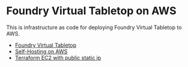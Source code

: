 # Foundry Virtual Tabletop on AWS

This is infrastructure as code for deploying Foundry Virtual Tabletop to AWS.

* [Foundry Virtual Tabletop](https://foundryvtt.com/)
* [Self-Hosting on AWS](https://foundry-vtt-community.github.io/wiki/Self-Hosting-on-AWS/)
* [Terraform EC2 with public static ip](https://medium.com/@hmalgewatta/setting-up-an-aws-ec2-instance-with-ssh-access-using-terraform-c336c812322f)
